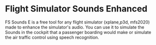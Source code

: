 # Flight Simulator Sounds Enhanced

FS Sounds E is a free tool for any flight simulator (xplane,p3d, mfs2020) made to enhance the simulator's audio. You can use it to simulate the Sounds in the cockpit that a passenger boarding would make or simulate the air traffic control using speech recognition.
